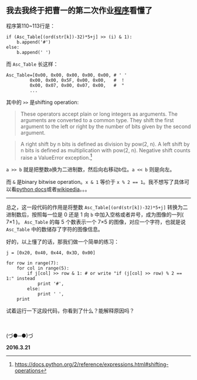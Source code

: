 我去我终于把曹一的第二次作业[程序][1]看懂了
-------


程序第110~113行是：
```
if (Asc_Table[(ord(str[k])-32)*5+j] >> (i) & 1): 
    b.append('#') 
else: 
    b.append(' ') 
```
而 ``Asc_Table`` 长这样：
```
Asc_Table=[0x00, 0x00, 0x00, 0x00, 0x00, # ' ' 
         0x00, 0x00, 0x5F, 0x00, 0x00,   #  ! 
         0x00, 0x07, 0x00, 0x07, 0x00,   #  " 
         ...
```
其中的 ``>>`` 是shifting operation:
> These operators accept plain or long integers as arguments. The arguments are converted to a common type. They shift the first argument to the left or right by the number of bits given by the second argument.

>A right shift by n bits is defined as division by pow(2, n). A left shift by n bits is defined as multiplication with pow(2, n). Negative shift counts raise a ValueError exception.[^shifting-operations]

``a >> b`` 就是把整数a换为二进制数，然后向右移动b位。``a << b`` 则是向左。

而 ``&`` 是binary bitwise operation。``x & 1`` 等价于  ``x % 2 == 1``。我不想写了具体可以看[python docs][2]或者[wikipedia][3]。。。

-----------

总之，这一段代码的作用是将整数 ``Asc_Table[(ord(str[k])-32)*5+j]`` 转换为二进制数后，按照每一位是 0 还是 1 向 ``b`` 中加入空格或者井号，成为图像的一列( 7×1 )。 ``Asc_Table`` 的每 5 个数表示一个 7×5 的图像，对应一个字符，也就是说 ``Asc_Table`` 中的数储存了字符的图像信息。


好的，以上懂了的话，那我们做一个简单的练习：
```
j = [0x20, 0x40, 0x44, 0x3D, 0x00]

for row in range(7):
	for col in range(5):
		if j[col] >> row & 1: # or write "if (j[col] >> row) % 2 == 1:" instead
			print '#',
		else:
			print ' ',
	print 
```
试着运行一下这段代码，你看到了什么？能解释原因吗？

<br/><br/>
(づ●─●)づ 

**2016.3.21**

[^shifting-operations]:https://docs.python.org/2/reference/expressions.html#shifting-operations

[1]:https://github.com/breakingDboy/computational_physics_2013301020120/blob/master/show_gif.py
[2]:https://docs.python.org/2/reference/expressions.html#binary-bitwise-operations
[3]:https://en.wikipedia.org/wiki/Bitwise_operation

